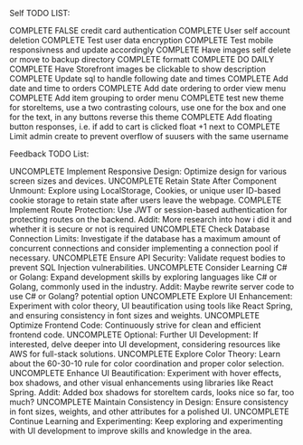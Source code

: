 Self TODO LIST:

COMPLETE FALSE credit card authentication
COMPLETE User self account deletion 
COMPLETE Test user data encryption 
COMPLETE Test mobile responsivness and update accordingly 
COMPLETE Have images self delete or move to backup directory 
COMPLETE formatt COMPLETE DO DAILY
COMPLETE Have Storefront images be clickable to show description 
COMPLETE Update sql to handle following date and times
COMPLETE Add date and time to orders 
COMPLETE Add date ordering to order view menu 
COMPLETE Add item grouping to order menu 
COMPLETE test new theme for storeItems, use a two contrasting colours, use one for the box and one for the text, in any buttons reverse this theme 
COMPLETE Add floating button responses, i.e. if add to cart is clicked float +1 next to 
COMPLETE Limit admin create to prevent overflow of suusers with the same username

Feedback TODO List:

UNCOMPLETE Implement Responsive Design: Optimize design for various screen sizes and devices.
UNCOMPLETE Retain State After Component Unmount: Explore using LocalStorage, Cookies, or unique user ID-based cookie storage to retain state after users leave the webpage.
COMPLETE Implement Route Protection: Use JWT or session-based authentication for protecting routes on the backend.
    Addit: 
        More research into how i did it and whether it is secure or not is required 
UNCOMPLETE Check Database Connection Limits: Investigate if the database has a maximum amount of concurrent connections and consider implementing a connection pool if necessary.
UNCOMPLETE Ensure API Security: Validate request bodies to prevent SQL Injection vulnerabilities.
UNCOMPLETE Consider Learning C# or Golang: Expand development skills by exploring languages like C# or Golang, commonly used in the industry.
    Addit: 
        Maybe rewrite server code to use C# or Golang? potential option
UNCOMPLETE Explore UI Enhancement: Experiment with color theory, UI beautification using tools like React Spring, and ensuring consistency in font sizes and weights.
UNCOMPLETE Optimize Frontend Code: Continuously strive for clean and efficient frontend code.
UNCOMPLETE Optional: Further UI Development: If interested, delve deeper into UI development, considering resources like AWS for full-stack solutions.
UNCOMPLETE Explore Color Theory: Learn about the 60-30-10 rule for color coordination and proper color selection.
UNCOMPLETE Enhance UI Beautification: Experiment with hover effects, box shadows, and other visual enhancements using libraries like React Spring.
    Addit: 
        Added box shadows for storeItem cards, looks nice so far, too much?
UNCOMPLETE Maintain Consistency in Design: Ensure consistency in font sizes, weights, and other attributes for a polished UI.
UNCOMPLETE Continue Learning and Experimenting: Keep exploring and experimenting with UI development to improve skills and knowledge in the area.